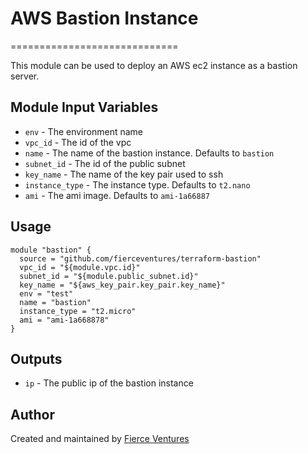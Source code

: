 # AWS Bastion Instance
=============================

This module can be used to deploy an AWS ec2 instance as a bastion server.

Module Input Variables
----------------------

- `env` - The environment name
- `vpc_id` - The id of the vpc
- `name` - The name of the bastion instance. Defaults to `bastion`
- `subnet_id` - The id of the public subnet
- `key_name` - The name of the key pair used to ssh
- `instance_type` - The instance type. Defaults to `t2.nano`
- `ami` - The ami image. Defaults to `ami-1a66887`

Usage 
-----

```hcl
module "bastion" {
  source = "github.com/fierceventures/terraform-bastion"
  vpc_id = "${module.vpc.id}"
  subnet_id = "${module.public_subnet.id}"
  key_name = "${aws_key_pair.key_pair.key_name}"
  env = "test"
  name = "bastion"
  instance_type = "t2.micro"
  ami = "ami-1a668878"
}
```

Outputs
-------
- `ip` - The public ip of the bastion instance

Author
------
Created and maintained by [Fierce Ventures](https://github.com/fierceventures/)
